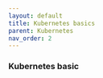 ```yaml
---
layout: default
title: Kubernetes basics
parent: Kubernetes
nav_order: 2
---
```


### Kubernetes basic
